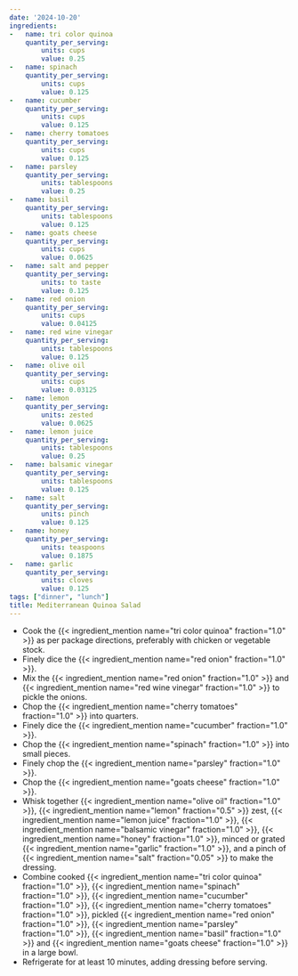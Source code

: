 ```yaml
---
date: '2024-10-20'
ingredients:
-   name: tri color quinoa
    quantity_per_serving:
        units: cups
        value: 0.25
-   name: spinach
    quantity_per_serving:
        units: cups
        value: 0.125
-   name: cucumber
    quantity_per_serving:
        units: cups
        value: 0.125
-   name: cherry tomatoes
    quantity_per_serving:
        units: cups
        value: 0.125
-   name: parsley
    quantity_per_serving:
        units: tablespoons
        value: 0.25
-   name: basil
    quantity_per_serving:
        units: tablespoons
        value: 0.125
-   name: goats cheese
    quantity_per_serving:
        units: cups
        value: 0.0625
-   name: salt and pepper
    quantity_per_serving:
        units: to taste
        value: 0.125
-   name: red onion
    quantity_per_serving:
        units: cups
        value: 0.04125
-   name: red wine vinegar
    quantity_per_serving:
        units: tablespoons
        value: 0.125
-   name: olive oil
    quantity_per_serving:
        units: cups
        value: 0.03125
-   name: lemon
    quantity_per_serving:
        units: zested
        value: 0.0625
-   name: lemon juice
    quantity_per_serving:
        units: tablespoons
        value: 0.25
-   name: balsamic vinegar
    quantity_per_serving:
        units: tablespoons
        value: 0.125
-   name: salt
    quantity_per_serving:
        units: pinch
        value: 0.125
-   name: honey
    quantity_per_serving:
        units: teaspoons
        value: 0.1875
-   name: garlic
    quantity_per_serving:
        units: cloves
        value: 0.125
tags: ["dinner", "lunch"]
title: Mediterranean Quinoa Salad
---
```

- Cook the {{< ingredient_mention name="tri color quinoa" fraction="1.0" >}} as per package directions, preferably with chicken or vegetable stock.
- Finely dice the {{< ingredient_mention name="red onion" fraction="1.0" >}}.
- Mix the {{< ingredient_mention name="red onion" fraction="1.0" >}} and {{< ingredient_mention name="red wine vinegar" fraction="1.0" >}} to pickle the onions. 
- Chop the {{< ingredient_mention name="cherry tomatoes" fraction="1.0" >}} into quarters.
- Finely dice the {{< ingredient_mention name="cucumber" fraction="1.0" >}}.
- Chop the {{< ingredient_mention name="spinach" fraction="1.0" >}} into small pieces.
- Finely chop the {{< ingredient_mention name="parsley" fraction="1.0" >}}.
- Chop the {{< ingredient_mention name="goats cheese" fraction="1.0" >}}.
- Whisk together {{< ingredient_mention name="olive oil" fraction="1.0" >}}, {{< ingredient_mention name="lemon" fraction="0.5" >}} zest, {{< ingredient_mention name="lemon juice" fraction="1.0" >}}, {{< ingredient_mention name="balsamic vinegar" fraction="1.0" >}}, {{< ingredient_mention name="honey" fraction="1.0" >}}, minced or grated {{< ingredient_mention name="garlic" fraction="1.0" >}}, and a pinch of {{< ingredient_mention name="salt" fraction="0.05" >}} to make the dressing.  
- Combine cooked {{< ingredient_mention name="tri color quinoa" fraction="1.0" >}}, {{< ingredient_mention name="spinach" fraction="1.0" >}}, {{< ingredient_mention name="cucumber" fraction="1.0" >}}, {{< ingredient_mention name="cherry tomatoes" fraction="1.0" >}}, pickled {{< ingredient_mention name="red onion" fraction="1.0" >}}, {{< ingredient_mention name="parsley" fraction="1.0" >}}, {{< ingredient_mention name="basil" fraction="1.0" >}} and {{< ingredient_mention name="goats cheese" fraction="1.0" >}} in a large bowl.  
- Refrigerate for at least 10 minutes, adding dressing before serving.  